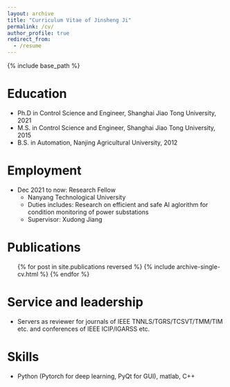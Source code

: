 ```yaml
---
layout: archive
title: "Curriculum Vitae of Jinsheng Ji"
permalink: /cv/
author_profile: true
redirect_from:
  - /resume
---
```


{% include base_path %}

Education
======
* Ph.D in Control Science and Engineer, Shanghai Jiao Tong University, 2021
* M.S. in Control Science and Engineer, Shanghai Jiao Tong University, 2015
* B.S. in Automation, Nanjing Agricultural University, 2012

Employment
======
* Dec 2021 to now: Research Fellow
  * Nanyang Technological University
  * Duties includes: Research on efficient and safe AI aglorithm for condition monitoring of power substations
  * Supervisor: Xudong Jiang
  
Publications
======
  <ul>{% for post in site.publications reversed %}
    {% include archive-single-cv.html %}
  {% endfor %}</ul>

<!--
Talks
======
  <ul>{% for post in site.talks reversed %}
    {% include archive-single-talk-cv.html  %}
  {% endfor %}</ul>

Teaching
======
  <ul>{% for post in site.teaching reversed %}
    {% include archive-single-cv.html %}
  {% endfor %}</ul>
-->

Service and leadership
======
* Servers as reviewer for journals of IEEE TNNLS/TGRS/TCSVT/TMM/TIM etc. and conferences of IEEE ICIP/IGARSS etc.

Skills
======
* Python (Pytorch for deep learning, PyQt for GUI), matlab, C++
